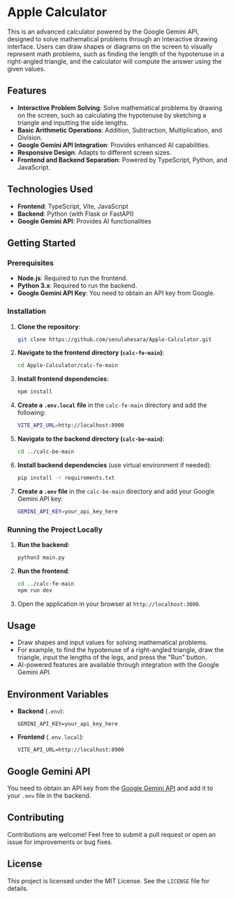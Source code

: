 # Apple Calculator

This is an advanced calculator powered by the Google Gemini API, designed to solve mathematical problems through an interactive drawing interface. Users can draw shapes or diagrams on the screen to visually represent math problems, such as finding the length of the hypotenuse in a right-angled triangle, and the calculator will compute the answer using the given values.

## Features

- **Interactive Problem Solving**: Solve mathematical problems by drawing on the screen, such as calculating the hypotenuse by sketching a triangle and inputting the side lengths.
- **Basic Arithmetic Operations**: Addition, Subtraction, Multiplication, and Division.
- **Google Gemini API Integration**: Provides enhanced AI capabilities.
- **Responsive Design**: Adapts to different screen sizes.
- **Frontend and Backend Separation**: Powered by TypeScript, Python, and JavaScript.

## Technologies Used

- **Frontend**: TypeScript, Vite, JavaScript
- **Backend**: Python (with Flask or FastAPI)
- **Google Gemini API**: Provides AI functionalities

## Getting Started

### Prerequisites

- **Node.js**: Required to run the frontend.
- **Python 3.x**: Required to run the backend.
- **Google Gemini API Key**: You need to obtain an API key from Google.

### Installation

1. **Clone the repository**:
    ```bash
    git clone https://github.com/senulahesara/Apple-Calculator.git
    ```

2. **Navigate to the frontend directory (`calc-fe-main`)**:
    ```bash
    cd Apple-Calculator/calc-fe-main
    ```

3. **Install frontend dependencies**:
    ```bash
    npm install
    ```

4. **Create a `.env.local` file** in the `calc-fe-main` directory and add the following:
    ```bash
    VITE_API_URL=http://localhost:8900
    ```

5. **Navigate to the backend directory (`calc-be-main`)**:
    ```bash
    cd ../calc-be-main
    ```

6. **Install backend dependencies** (use virtual environment if needed):
    ```bash
    pip install -r requirements.txt
    ```

7. **Create a `.env` file** in the `calc-be-main` directory and add your Google Gemini API key:
    ```bash
    GEMINI_API_KEY=your_api_key_here
    ```

### Running the Project Locally

1. **Run the backend**:
    ```bash
    python3 main.py
    ```

2. **Run the frontend**:
    ```bash
    cd ../calc-fe-main
    npm run dev
    ```

3. Open the application in your browser at `http://localhost:3000`.

## Usage

- Draw shapes and input values for solving mathematical problems.
- For example, to find the hypotenuse of a right-angled triangle, draw the triangle, input the lengths of the legs, and press the "Run" button.
- AI-powered features are available through integration with the Google Gemini API.

## Environment Variables

- **Backend** (`.env`):
    ```
    GEMINI_API_KEY=your_api_key_here
    ```

- **Frontend** (`.env.local`):
    ```
    VITE_API_URL=http://localhost:8900
    ```

## Google Gemini API

You need to obtain an API key from the [Google Gemini API](https://cloud.google.com/gemini) and add it to your `.env` file in the backend.

## Contributing

Contributions are welcome! Feel free to submit a pull request or open an issue for improvements or bug fixes.

## License

This project is licensed under the MIT License. See the `LICENSE` file for details.
